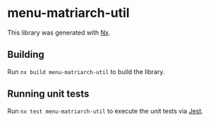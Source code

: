 # menu-matriarch-util

This library was generated with [Nx](https://nx.dev).

## Building

Run `nx build menu-matriarch-util` to build the library.

## Running unit tests

Run `nx test menu-matriarch-util` to execute the unit tests via [Jest](https://jestjs.io).
